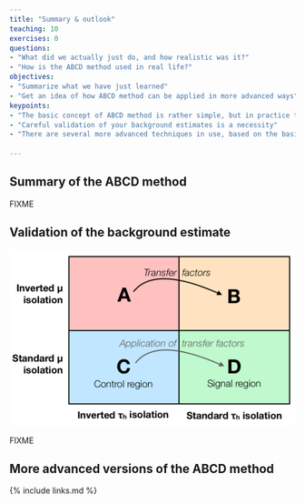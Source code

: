 ```yaml
---
title: "Summary & outlook"
teaching: 10
exercises: 0
questions:
- "What did we actually just do, and how realistic was it?"
- "How is the ABCD method used in real life?"
objectives:
- "Summarize what we have just learned"
- "Get an idea of how ABCD method can be applied in more advanced ways"
keypoints:
- "The basic concept of ABCD method is rather simple, but in practice things can get complicated"
- "Careful validation of your background estimates is a necessity"
- "There are several more advanced techniques in use, based on the basic concept of the ABCD method"

---
```


## Summary of the ABCD method

FIXME

## Validation of the background estimate

![](assets/img/abcd_diagram.png)

FIXME

## More advanced versions of the ABCD method



{% include links.md %}

